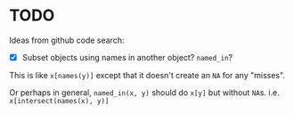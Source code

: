 
# TODO

Ideas from github code search:

- [x] Subset objects using names in another object? `named_in`?

This is like `x[names(y)]` except that it doesn't create an `NA` for any
"misses".

Or perhaps in general, `named_in(x, y)` should do `x[y]` but without `NA`s.
i.e. `x[intersect(names(x), y)]`
